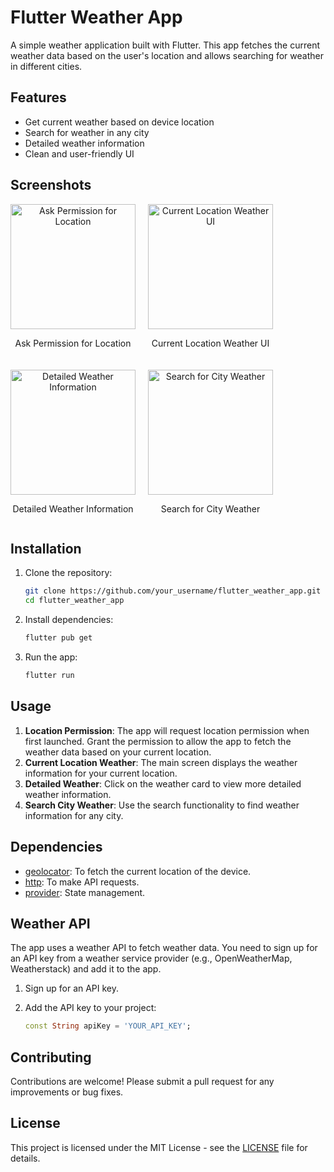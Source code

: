 # Flutter Weather App

A simple weather application built with Flutter. This app fetches the current weather data based on the user's location and allows searching for weather in different cities.

## Features

- Get current weather based on device location
- Search for weather in any city
- Detailed weather information
- Clean and user-friendly UI

## Screenshots

<div style="display: flex; flex-direction: row; gap: 20px; flex-wrap: wrap;">
  <div style="text-align: center;">
    <img src="https://github.com/user-attachments/assets/07bf52d5-bb03-441a-857e-fb343d58a8a9" alt="Ask Permission for Location" width="200"/>
    <p>Ask Permission for Location</p>
  </div>
  <div style="text-align: center;">
    <img src="https://github.com/user-attachments/assets/d9cc3783-a47a-4f68-a48a-197f75a0eeca" alt="Current Location Weather UI" width="200"/>
    <p>Current Location Weather UI</p>
  </div>
  <div style="text-align: center;">
    <img src="https://github.com/user-attachments/assets/573c1854-3505-48e4-ad5d-59ef4e7682be" alt="Detailed Weather Information" width="200"/>
    <p>Detailed Weather Information</p>
  </div>
  <div style="text-align: center;">
    <img src="https://github.com/user-attachments/assets/d9432a40-c1eb-4c71-9133-4ecc970a2860" alt="Search for City Weather" width="200"/>
    <p>Search for City Weather</p>
  </div>
</div>


## Installation

1. Clone the repository:

    ```sh
    git clone https://github.com/your_username/flutter_weather_app.git
    cd flutter_weather_app
    ```

2. Install dependencies:

    ```sh
    flutter pub get
    ```

3. Run the app:

    ```sh
    flutter run
    ```

## Usage

1. **Location Permission**: The app will request location permission when first launched. Grant the permission to allow the app to fetch the weather data based on your current location.
2. **Current Location Weather**: The main screen displays the weather information for your current location.
3. **Detailed Weather**: Click on the weather card to view more detailed weather information.
4. **Search City Weather**: Use the search functionality to find weather information for any city.

## Dependencies

- [geolocator](https://pub.dev/packages/geolocator): To fetch the current location of the device.
- [http](https://pub.dev/packages/http): To make API requests.
- [provider](https://pub.dev/packages/provider): State management.

## Weather API

The app uses a weather API to fetch weather data. You need to sign up for an API key from a weather service provider (e.g., OpenWeatherMap, Weatherstack) and add it to the app.

1. Sign up for an API key.
2. Add the API key to your project:

    ```dart
    const String apiKey = 'YOUR_API_KEY';
    ```

## Contributing

Contributions are welcome! Please submit a pull request for any improvements or bug fixes.

## License

This project is licensed under the MIT License - see the [LICENSE](LICENSE) file for details.

